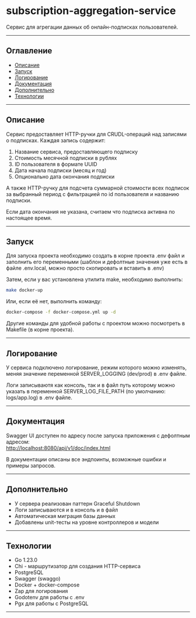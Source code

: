 # subscription-aggregation-service

Сервис для агрегации данных об онлайн-подписках пользователей.

---

## Оглавление

- [Описание](#описание)
- [Запуск](#запуск)
- [Логирование](#логирование)
- [Документация](#документация)
- [Дополнительно](#дополнительно)
- [Технологии](#технологии)

---

## Описание

Сервис предоставляет HTTP-ручки для CRUDL-операций над записями о подписках. Каждая запись
содержит:
1. Название сервиса, предоставляющего подписку
2. Стоимость месячной подписки в рублях
3. ID пользователя в формате UUID
4. Дата начала подписки (месяц и год)
5. Опционально дата окончания подписки

А также HTTP-ручку для подсчета суммарной стоимости всех подписок за выбранный период с фильтрацией по id пользователя и названию подписки. 

Если дата окончания не указана, считаем что подписка активна по настоящее время.

---

## Запуск

Для запуска проекта необходимо создать в корне проекта .env файл и заполнить его переменными (шаблон и дефолтные значения уже есть в файле .env.local, можно просто скопировать и вставить в .env) 

Затем, если у вас установлена утилита make, необходимо выполнить:

```bash
make docker-up
```

Или, если её нет, выполнить команду:
```bash
docker-compose -f docker-compose.yml up -d
```

Другие команды для удобной работы с проектом можно посмотреть в Makefile (в корне проекта). 

---

## Логирование

У сервиса подключено логирование, режим которого можно изменять, меняя значение переменной SERVER_LOGGING (dev/prod) в .env файле.

Логи записываютя как консоль, так и в файл путь которому можно указать в переменной SERVER_LOG_FILE_PATH (по умолчанию: logs/app.log) в .env файле.

---

## Документация
Swagger UI доступен по адресу после запуска приложения с дефолтным адресом:  
[http://localhost:8080/api/v1/doc/index.html](http://localhost:8080/api/v1/doc/index.html)  

В документации описаны все эндпоинты, возможные ошибки и примеры запросов.

---

## Дополнительно

- У сервера реализован паттерн Graceful Shutdown
- Логи записываются и в консоль и в файл
- Автоматическая миграция базы данных
- Добавлены unit-тесты на уровне контроллеров и модели

---

## Технологии

- Go 1.23.0
- Chi - маршрутизатор для создания HTTP-сервиса
- PostgreSQL
- Swagger (swaggo)
- Docker + docker-compose
- Zap для логирования
- Godotenv для работы с .env
- Pgx для работы с PostgreSQL

---
